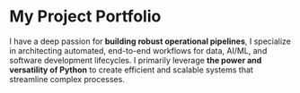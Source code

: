 # **My Project Portfolio**

I have a deep passion for **building robust operational pipelines**, I specialize in architecting automated, end-to-end workflows for data, AI/ML, and software development lifecycles. 
I primarily leverage **the power and versatility of Python** to create efficient and scalable systems that streamline complex processes.

